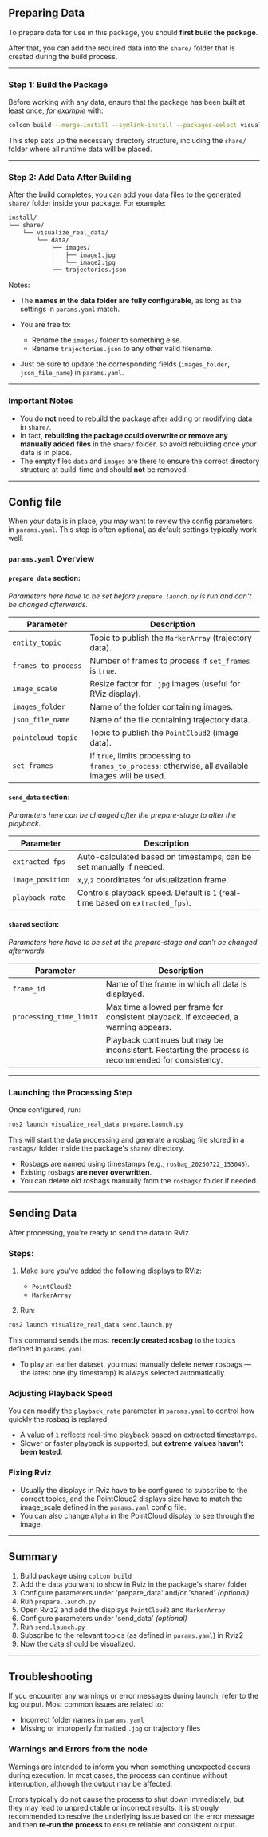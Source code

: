 
## Preparing Data

To prepare data for use in this package, you should **first build the package**.

After that, you can add the required data into the `share/` folder that is created during the build process.

---

### Step 1: **Build the Package**

Before working with any data, ensure that the package has been built at least once, *for example* with:

```bash
colcon build --merge-install --symlink-install --packages-select visualize_real_data
```

This step sets up the necessary directory structure, including the `share/` folder where all runtime data will be placed.

---

### Step 2: **Add Data After Building**

After the build completes, you can add your data files to the generated `share/` folder inside your package. For example:

```bash
install/
└── share/
    └── visualize_real_data/
        └── data/
            ├── images/
            │   ├── image1.jpg
            │   └── image2.jpg
            └── trajectories.json
```

Notes:

* The **names in the data folder are fully configurable**, as long as the settings in `params.yaml` match.
* You are free to:

  * Rename the `images/` folder to something else.
  * Rename `trajectories.json` to any other valid filename.

* Just be sure to update the corresponding fields (`images_folder`, `json_file_name`) in `params.yaml`.

---

### Important Notes

* You do **not** need to rebuild the package after adding or modifying data in `share/`.
* In fact, **rebuilding the package could overwrite or remove any manually added files** in the `share/` folder, so avoid rebuilding once your data is in place.
* The empty files `data` and `images` are there to ensure the correct directory structure at build-time and should **not** be removed. 


---

## Config file

When your data is in place, you may want to review the config parameters in `params.yaml`. This step is often optional, as default settings typically work well.

### `params.yaml` Overview

#### `prepare_data` section:

*Parameters here have to be set before `prepare.launch.py` is run and can't be changed afterwards.*

| Parameter           | Description                                                                                        |
| ------------------- | -------------------------------------------------------------------------------------------------- |
| `entity_topic`      | Topic to publish the `MarkerArray` (trajectory data).                                              |
| `frames_to_process` | Number of frames to process if `set_frames` is `true`.                                             |
| `image_scale`       | Resize factor for `.jpg` images (useful for RViz display).                                         |
| `images_folder`     | Name of the folder containing images.                                                              |
| `json_file_name`    | Name of the file containing trajectory data.                                                       |
| `pointcloud_topic`  | Topic to publish the `PointCloud2` (image data).                                                   |
| `set_frames`        | If `true`, limits processing to `frames_to_process`; otherwise, all available images will be used. |

#### `send_data` section:

*Parameters here can be changed after the prepare-stage to alter the playback.*

| Parameter        | Description                                                                   |
| ---------------- | ----------------------------------------------------------------------------- |
| `extracted_fps`  | Auto-calculated based on timestamps; can be set manually if needed.           |
| `image_position` | `x`,`y`,`z` coordinates for visualization frame.                              |
| `playback_rate`  | Controls playback speed. Default is `1` (real-time based on `extracted_fps`). |

#### `shared` section:

*Parameters here have to be set at the prepare-stage and can't be changed afterwards.*

| Parameter               | Description                                                                                        |
| ----------------------- | -------------------------------------------------------------------------------------------------- |
| `frame_id`              | Name of the frame in which all data is displayed.                                                  |
| `processing_time_limit` | Max time allowed per frame for consistent playback. If exceeded, a warning appears.                |
|                         | Playback continues but may be inconsistent. Restarting the process is recommended for consistency. |

---

### Launching the Processing Step

Once configured, run:

```bash
ros2 launch visualize_real_data prepare.launch.py
```

This will start the data processing and generate a rosbag file stored in a `rosbags/` folder inside the package's `share/` directory.

* Rosbags are named using timestamps (e.g., `rosbag_20250722_153045`).
* Existing rosbags **are never overwritten**.
* You can delete old rosbags manually from the `rosbags/` folder if needed.

---

## Sending Data

After processing, you're ready to send the data to RViz.

### Steps:

1. Make sure you’ve added the following displays to RViz:

   * `PointCloud2`
   * `MarkerArray`

2. Run:

```bash
ros2 launch visualize_real_data send.launch.py
```

This command sends the most **recently created rosbag** to the topics defined in `params.yaml`.

* To play an earlier dataset, you must manually delete newer rosbags — the latest one (by timestamp) is always selected automatically.

### Adjusting Playback Speed

You can modify the `playback_rate` parameter in `params.yaml` to control how quickly the rosbag is replayed.

* A value of `1` reflects real-time playback based on extracted timestamps.
* Slower or faster playback is supported, but **extreme values haven't been tested**.

### Fixing Rviz

* Usually the displays in Rviz have to be configured to subscribe to the correct topics, and the PointCloud2 displays size have to match the image_scale defined in the `params.yaml` config file.
* You can also change `Alpha` in the PointCloud display to see through the image.

---

## Summary

1. Build package using `colcon build`
2. Add the data you want to show in Rviz in the package's `share/` folder
3. Configure parameters under 'prepare_data' and/or 'shared' *(optional)*
4. Run `prepare.launch.py`
5. Open Rviz2 and add the displays `PointCloud2` and `MarkerArray`
6. Configure parameters under 'send_data' *(optional)*
7. Run `send.launch.py`
8. Subscribe to the relevant topics (as defined in `params.yaml`) in Rviz2
9. Now the data should be visualized.


---

## Troubleshooting

If you encounter any warnings or error messages during launch, refer to the log output. Most common issues are related to:

* Incorrect folder names in `params.yaml`
* Missing or improperly formatted `.jpg` or trajectory files


### Warnings and Errors from the node

Warnings are intended to inform you when something unexpected occurs during execution. In most cases, the process can continue without interruption, although the output may be affected.

Errors typically do not cause the process to shut down immediately, but they may lead to unpredictable or incorrect results. It is strongly recommended to resolve the underlying issue based on the error message and then **re-run the process** to ensure reliable and consistent output.
